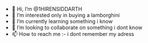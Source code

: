 - 👋 Hi, I’m @1HIRENSIDDARTH
- 👀 I’m interested only in buying a lamborghini
- 🌱 I’m currently learning something i know
- 💞️ I’m looking to collaborate on something i dont know
- 📫 How to reach me :- i dont remember my adress

<!---
1HIRENSIDDARTH/1HIRENSIDDARTH is a ✨ special ✨ repository because its `README.md` (this file) appears on your GitHub profile.
You can click the Preview link to take a look at your changes.
--->
